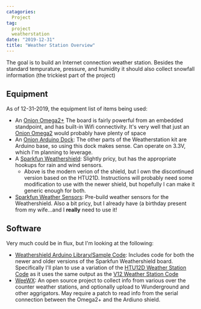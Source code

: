 ```yaml
---
catagories:
  Project
tag:
  project
  weatherstation
date: "2019-12-31"
title: "Weather Station Overview"
---
```


The goal is to build an Internet connection weather station.  Besides the standard tempurature, pressure, and humidity 
it should also collect snowfall information (the trickiest part of the project)

## Equipment

As of 12-31-2019, the equipment list of items being used:

  * An [Onion Omega2+](https://onion.io/store/omega2p/)  The board is fairly powerful from an embedded standpoint, and 
has built-in Wifi connectivity.  It's very well that just an [Onion Omega2](https://onion.io/store/omega2/) would probably have plenty
of space
  * An [Onion Arduino Dock](https://onion.io/store/arduino-dock-r2/):  The other parts of the Weatherstation kit are 
Arduino base, so using this dock makes sense.  Can operate on 3.3V, which I'm planning to leverage.
  * A [Sparkfun Weathershield](https://www.sparkfun.com/products/13956): Slightly pricy, but has the appropriate hookups 
for rain and wind sensors.
    * Above is the modern verion of the shield, but I own the discontinued version based on the HTU21D.  Instructions
will probably need some modification to use with the newer shield, but hopefully I can make it generic enough for both.
  * [Sparkfun Weather Sensors](https://www.sparkfun.com/products/8942): Pre-build weather sensors for the Weathershield.
Also a bit pricy, but I already have (a birthday present from my wife...and I **really** need to use it!

## Software

Very much could be in flux, but I'm looking at the following:

  * [Weathershield Arduino Library/Sample Code](https://github.com/sparkfun/Weather_Shield): Includes code for both the 
newer and older versions of the Sparkfun Weathershield board.  Specifically I'll plan to use a variation of 
the [HTU12D Weather Station Code](https://github.com/sparkfun/Weather_Shield/blob/master/Firmware/Retired%20HTU21D%20code/Weather_Shield_Weather_Station/Weather_Shield_Weather_Station.ino) 
as it uses the same output as the [V12 Weather Station Code](https://github.com/sparkfun/Weather_Shield/blob/master/Firmware/Weather_Shield_Weather_Station_V12/Weather_Shield_Weather_Station_V12.ino)
  * [WeeWX](https://github.com/weewx/weewx): An open source project to collect info from various over the counter weather 
stations, and optionally upload to Wunderground and other aggrigators.  May require a patch to read info from the serial 
connection between the Omega2+ and the Ardiuno shield.
